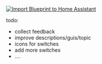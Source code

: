 [![Import Blueprint to Home Assistant](https://my.home-assistant.io/badges/blueprint_import.svg)](https://my.home-assistant.io/redirect/blueprint_import/?blueprint_url=https://raw.githubusercontent.com/username/repo/main/blueprint.yaml)


todo:
- collect feedback
- improve descriptions/guis/topic
- icons for switches
- add more switches
- ....
